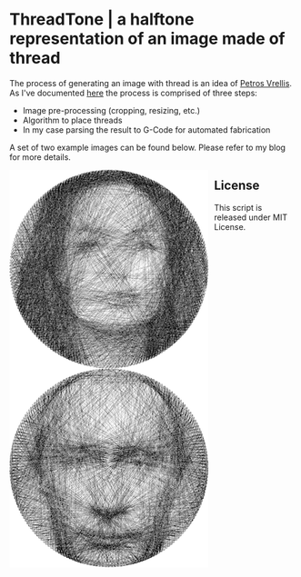 # ThreadTone | a halftone representation of an image made of thread

The process of generating an image with thread is an idea of [Petros Vrellis](http://artof01.com/vrellis/index.html). As I've documented [here](http://www.thevelop.nl/blog/2012-05-22/Thread-tone/) the process is comprised of three steps:
  
  * Image pre-processing (cropping, resizing, etc.)
  * Algorithm to place threads
  * In my case parsing the result to G-Code for automated fabrication

A set of two example images can be found below. Please refer to my blog for more details.

<img style="float: left; margin-right: 10px;" src='/assets/angelineThreaded.png' onmouseover="this.src='/assets/angelina.png';" onmouseout="this.src='/assets/angelineThreaded.png';" />

<img style="float: left;" src='/assets/poetinThreaded.png' onmouseover="this.src='/assets/poetin.png';" onmouseout="this.src='/assets/poetinThreaded.png';" />

## License

This script is released under MIT License.
